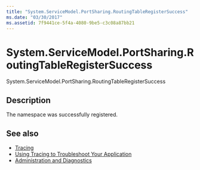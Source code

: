 ```yaml
---
title: "System.ServiceModel.PortSharing.RoutingTableRegisterSuccess"
ms.date: "03/30/2017"
ms.assetid: 7f9441ce-5f4a-4080-9be5-c3c08a87bb21
---
```

# System.ServiceModel.PortSharing.RoutingTableRegisterSuccess
System.ServiceModel.PortSharing.RoutingTableRegisterSuccess  
  
## Description  
 The namespace was successfully registered.  
  
## See also

- [Tracing](index.md)
- [Using Tracing to Troubleshoot Your Application](using-tracing-to-troubleshoot-your-application.md)
- [Administration and Diagnostics](../index.md)
